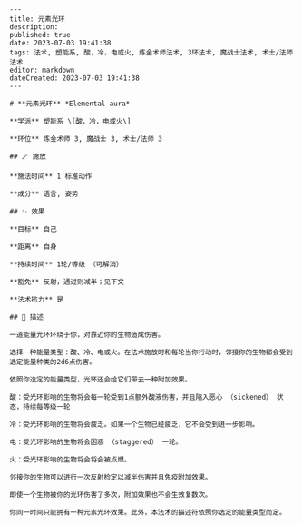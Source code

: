 
    ---
    title: 元素光环
    description: 
    published: true
    date: 2023-07-03 19:41:38
    tags: 法术, 塑能系, 酸，冷，电或火, 炼金术师法术, 3环法术, 魔战士法术, 术士/法师法术
    editor: markdown
    dateCreated: 2023-07-03 19:41:38
    ---

    # **元素光环** *Elemental aura*

    **学派** 塑能系 \[酸，冷，电或火\] 

    **环位** 炼金术师 3, 魔战士 3, 术士/法师 3

    ## 🪄 施放

    **施法时间** 1 标准动作

    **成分** 语言, 姿势

    ## ✨ 效果 

    **目标** 自己 

    **距离** 自身  

    **持续时间** 1轮/等级 （可解消） 

    **豁免** 反射，通过则减半；见下文

    **法术抗力** 是

    ## 📖 描述

    一道能量光环环绕于你，对靠近你的生物造成伤害。

    选择一种能量类型：酸、冷、电或火。在法术施放时和每轮当你行动时，邻接你的生物都会受到选定能量种类的2d6点伤害。

    依照你选定的能量类型，光环还会给它们带去一种附加效果。

    酸：受光环影响的生物将会每一轮受到1点额外酸液伤害，并且陷入恶心 （sickened） 状态，持续每等级一轮

    冷：受光环影响的生物将会疲乏。如果一个生物已经疲乏，它不会受到进一步影响。

    电：受光环影响的生物将会困惑 （staggered） 一轮。

    火：受光环影响的生物将会将会被点燃。

    邻接你的生物可以进行一次反射检定以减半伤害并且免疫附加效果。

    即使一个生物被你的光环伤害了多次，附加效果也不会生效复数次。

    你同一时间只能拥有一种元素光环效果。此外，本法术的描述符依照你选定的能量类型而定。
    